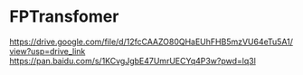 # FPTransfomer
https://drive.google.com/file/d/12fcCAAZO80QHaEUhFHB5mzVU64eTu5A1/view?usp=drive_link
https://pan.baidu.com/s/1KCvgJgbE47UmrUECYq4P3w?pwd=lq3l
